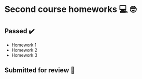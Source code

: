 # Second course homeworks :computer: :nerd_face:

## Passed :heavy_check_mark:
- Homework 1
- Homework 2
- Homework 3

## Submitted for review :eyes:
